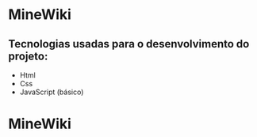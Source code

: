 # MineWiki

## Tecnologias usadas para o desenvolvimento do projeto:
 - Html
 - Css
 - JavaScript (básico)

# MineWiki
